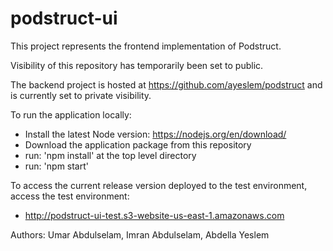# podstruct-ui

This project represents the frontend implementation of Podstruct.

Visibility of this repository has temporarily been set to public.

The backend project is hosted at https://github.com/ayeslem/podstruct and is currently set to private visibility.

To run the application locally:
  - Install the latest Node version: https://nodejs.org/en/download/
  - Download the application package from this repository
  - run: 'npm install' at the top level directory
  - run: 'npm start'

To access the current release version deployed to the test environment, access the test environment:
  - http://podstruct-ui-test.s3-website-us-east-1.amazonaws.com
	
Authors: Umar Abdulselam, Imran Abdulselam, Abdella Yeslem
